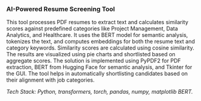 ### AI-Powered Resume Screening Tool

This tool processes PDF resumes to extract text and calculates similarity scores against predefined categories like Project Management, Data Analytics, and Healthcare. It uses the BERT model for semantic analysis, tokenizes the text, and computes embeddings for both the resume text and category keywords. Similarity scores are calculated using cosine similarity. The results are visualized using pie charts and shortlisted based on aggregate scores. The solution is implemented using PyPDF2 for PDF extraction, BERT from Hugging Face for semantic analysis, and Tkinter for the GUI. The tool helps in automatically shortlisting candidates based on their alignment with job categories.

*Tech Stack:  Python, transformers, torch, pandas, numpy, matplotlib BERT.*
